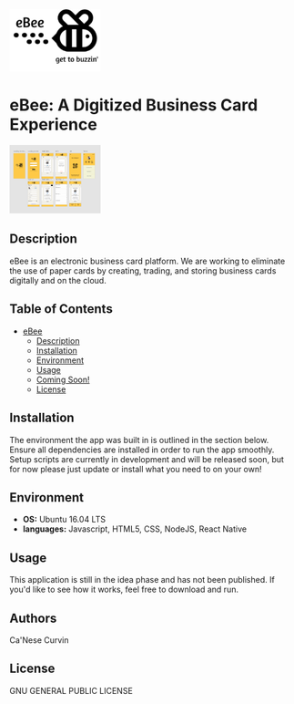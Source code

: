 
<img src="https://github.com/canesecurvin/eBee/blob/master/eBee/assets/ebeeLogo.png" width="160" height=auto />

# eBee: A Digitized Business Card Experience
<img src="https://github.com/canesecurvin/eBee/blob/master/eBee/assets/ebee-prototype.PNG" width="160" height=auto />

## Description
eBee is an electronic business card platform. We are working to eliminate the use of paper cards by creating, trading, and storing business cards digitally and on the cloud.

## Table of Contents
* [eBee](#ebee-a-digitized-business-card-experience)
	* [Description](#description)
	* [Installation](#installation)
	* [Environment](#environment)
	* [Usage](#usage)
	* [Coming Soon!](#coming-soon)
	* [License](#license)

## Installation
The environment the app was built in is outlined in the section below. Ensure all dependencies are installed in order to run the app smoothly. Setup scripts are currently in development and will be released soon, but for now please just update or install what you need to on your own!

## Environment
* __OS:__ Ubuntu 16.04 LTS
* __languages:__ Javascript, HTML5, CSS, NodeJS, React Native


## Usage
This application is still in the idea phase and has not been published. If you'd like to see how it works, feel free to download and run.

## Authors
Ca'Nese Curvin

## License
GNU GENERAL PUBLIC LICENSE